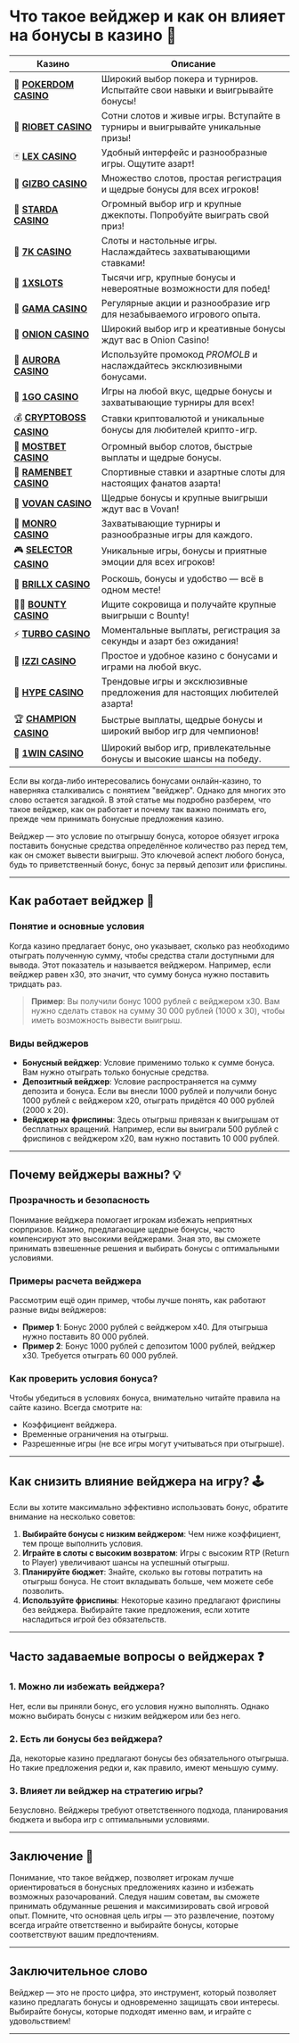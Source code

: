 # Что такое вейджер и как он влияет на бонусы в казино 🎰

| Казино | Описание |
|--------|----------|
| 🎲 **[POKERDOM CASINO](https://brandplay.link/Bxg7SC7H)** | Широкий выбор покера и турниров. Испытайте свои навыки и выигрывайте бонусы! |
| 🌟 **[RIOBET CASINO](https://brandplay.link/dtx89f2L)** | Сотни слотов и живые игры. Вступайте в турниры и выигрывайте уникальные призы! |
| 🃏 **[LEX CASINO](https://brandplay.link/2HFTmBc8)** | Удобный интерфейс и разнообразные игры. Ощутите азарт! |
| 🎰 **[GIZBO CASINO](https://gizbo-tea02.com/c8e962e89)** | Множество слотов, простая регистрация и щедрые бонусы для всех игроков! |
| 🌠 **[STARDA CASINO](https://brandplay.link/cpFQbWKn)** | Огромный выбор игр и крупные джекпоты. Попробуйте выиграть свой приз! |
| 🎲 **[7K CASINO](https://brandplay.link/dd46bNgD)** | Слоты и настольные игры. Наслаждайтесь захватывающими ставками! |
| 💎 **[1XSLOTS](https://brandplay.link/R4xfxqdm)** | Тысячи игр, крупные бонусы и невероятные возможности для побед! |
| 🎰 **[GAMA CASINO](https://brandplay.link/zrZpLFTP)** | Регулярные акции и разнообразие игр для незабываемого игрового опыта. |
| 🧅 **[ONION CASINO](https://obclk001-2d.top/click?offer_id=986&partner_id=10542&landing_id=1798&utm_medium=affiliate&sub_1=oncasino3)** | Широкий выбор игр и креативные бонусы ждут вас в Onion Casino! |
| 🌌 **[AURORA CASINO](https://10trafic-stat2.com/click/668546566bcc6313411604c7/6766/15114/subaccount?promocode=PROMOLB)** | Используйте промокод *PROMOLB* и наслаждайтесь эксклюзивными бонусами. |
| 🚀 **[1GO CASINO](https://1go-ircp01.com/ce015f410)** | Игры на любой вкус, щедрые бонусы и захватывающие турниры для всех! |
| 💰 **[CRYPTOBOSS CASINO](https://cryptobossc.online/d847bcfa9)** | Ставки криптовалютой и уникальные бонусы для любителей крипто-игр. |
| 🎲 **[MOSTBET CASINO](https://ktbtis024ifqfn0mst.com/beQs)** | Огромный выбор слотов, быстрые выплаты и щедрые бонусы. |
| 🍜 **[RAMENBET CASINO](https://get.saltyram.com/ru/registration?apkpop=0&partner=p24970p3296034p5526)** | Спортивные ставки и азартные слоты для настоящих фанатов азарта! |
| 🎉 **[VOVAN CASINO](https://vovan.site/d098ab058)** | Щедрые бонусы и крупные выигрыши ждут вас в Vovan! |
| 🎰 **[MONRO CASINO](https://mnr-ircp01.com/c3ce72a2c)** | Захватывающие турниры и разнообразные игры для каждого. |
| 🎮 **[SELECTOR CASINO](https://gosel.pl/SELVK)** | Уникальные игры, бонусы и приятные эмоции для всех игроков! |
| 💎 **[BRILLX CASINO](https://brillx.pub/BRIVK)** | Роскошь, бонусы и удобство — всё в одном месте! |
| 🏴‍☠️ **[BOUNTY CASINO](https://bounty-casino.de/BOVK)** | Ищите сокровища и получайте крупные выигрыши с Bounty! |
| ⚡ **[TURBO CASINO](https://turbo-casino.pro/TURVK)** | Моментальные выплаты, регистрация за секунды и азарт без ожидания! |
| 🧩 **[IZZI CASINO](https://izzi-fr03.com/ca7c8a7b7)** | Простое и удобное казино с бонусами и играми на любой вкус. |
| 🎉 **[HYPE CASINO](https://hypekaz.com/dc2f44ad0)** | Трендовые игры и эксклюзивные предложения для настоящих любителей азарта! |
| 🏆 **[CHAMPION CASINO](https://champcasino.ink/pobeda/doa-hats?p80412p305331p112c)** | Быстрые выплаты, щедрые бонусы и широкий выбор игр для чемпионов! |
| 🎰 **[1WIN CASINO](https://brandplay.link/6F5VqbyZ)** | Широкий выбор игр, привлекательные бонусы и высокие шансы на победу. |

Если вы когда-либо интересовались бонусами онлайн-казино, то наверняка сталкивались с понятием "вейджер". Однако для многих это слово остается загадкой. В этой статье мы подробно разберем, что такое вейджер, как он работает и почему так важно понимать его, прежде чем принимать бонусные предложения казино. 

Вейджер — это условие по отыгрышу бонуса, которое обязует игрока поставить бонусные средства определённое количество раз перед тем, как он сможет вывести выигрыш. Это ключевой аспект любого бонуса, будь то приветственный бонус, бонус за первый депозит или фриспины.

---

## Как работает вейджер 🎲

### Понятие и основные условия

Когда казино предлагает бонус, оно указывает, сколько раз необходимо отыграть полученную сумму, чтобы средства стали доступными для вывода. Этот показатель и называется вейджером. Например, если вейджер равен x30, это значит, что сумму бонуса нужно поставить тридцать раз.

> **Пример**: Вы получили бонус 1000 рублей с вейджером x30. Вам нужно сделать ставок на сумму 30 000 рублей (1000 x 30), чтобы иметь возможность вывести выигрыш.

### Виды вейджеров

- **Бонусный вейджер**: Условие применимо только к сумме бонуса. Вам нужно отыграть только бонусные средства.
- **Депозитный вейджер**: Условие распространяется на сумму депозита и бонуса. Если вы внесли 1000 рублей и получили бонус 1000 рублей с вейджером x20, отыграть придётся 40 000 рублей (2000 x 20).
- **Вейджер на фриспины**: Здесь отыгрыш привязан к выигрышам от бесплатных вращений. Например, если вы выиграли 500 рублей с фриспинов с вейджером x20, вам нужно поставить 10 000 рублей.

---

## Почему вейджеры важны? 💡

### Прозрачность и безопасность

Понимание вейджера помогает игрокам избежать неприятных сюрпризов. Казино, предлагающие щедрые бонусы, часто компенсируют это высокими вейджерами. Зная это, вы сможете принимать взвешенные решения и выбирать бонусы с оптимальными условиями.

### Примеры расчета вейджера

Рассмотрим ещё один пример, чтобы лучше понять, как работают разные виды вейджеров:

- **Пример 1**: Бонус 2000 рублей с вейджером x40. Для отыгрыша нужно поставить 80 000 рублей.
- **Пример 2**: Бонус 1000 рублей с депозитом 1000 рублей, вейджер x30. Требуется отыграть 60 000 рублей.

### Как проверить условия бонуса?

Чтобы убедиться в условиях бонуса, внимательно читайте правила на сайте казино. Всегда смотрите на:
- Коэффициент вейджера.
- Временные ограничения на отыгрыш.
- Разрешенные игры (не все игры могут учитываться при отыгрыше).

---

## Как снизить влияние вейджера на игру? 🕹️

Если вы хотите максимально эффективно использовать бонус, обратите внимание на несколько советов:

1. **Выбирайте бонусы с низким вейджером**: Чем ниже коэффициент, тем проще выполнить условия.
2. **Играйте в слоты с высоким возвратом**: Игры с высоким RTP (Return to Player) увеличивают шансы на успешный отыгрыш.
3. **Планируйте бюджет**: Знайте, сколько вы готовы потратить на отыгрыш бонуса. Не стоит вкладывать больше, чем можете себе позволить.
4. **Используйте фриспины**: Некоторые казино предлагают фриспины без вейджера. Выбирайте такие предложения, если хотите насладиться игрой без обязательств.

---

## Часто задаваемые вопросы о вейджерах ❓

### 1. Можно ли избежать вейджера?

Нет, если вы приняли бонус, его условия нужно выполнять. Однако можно выбирать бонусы с низким вейджером или без него.

### 2. Есть ли бонусы без вейджера?

Да, некоторые казино предлагают бонусы без обязательного отыгрыша. Но такие предложения редки и, как правило, имеют меньшую сумму.

### 3. Влияет ли вейджер на стратегию игры?

Безусловно. Вейджеры требуют ответственного подхода, планирования бюджета и выбора игр с оптимальными условиями.

---

## Заключение 🎉

Понимание, что такое вейджер, позволяет игрокам лучше ориентироваться в бонусных предложениях казино и избежать возможных разочарований. Следуя нашим советам, вы сможете принимать обдуманные решения и максимизировать свой игровой опыт. Помните, что основная цель игры — это развлечение, поэтому всегда играйте ответственно и выбирайте бонусы, которые соответствуют вашим предпочтениям.

---

## Заключительное слово

Вейджер — это не просто цифра, это инструмент, который позволяет казино предлагать бонусы и одновременно защищать свои интересы. Выбирайте бонусы, которые подходят именно вам, и играйте с удовольствием!

---

